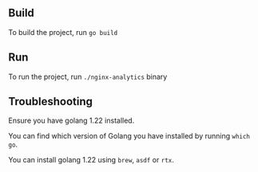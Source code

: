 ## Build

To build the project, run `go build`

## Run

To run the project, run `./nginx-analytics` binary

## Troubleshooting

Ensure you have golang 1.22 installed.

You can find which version of Golang you have installed by running `which go`.

You can install golang 1.22 using `brew`, `asdf` or `rtx`.
